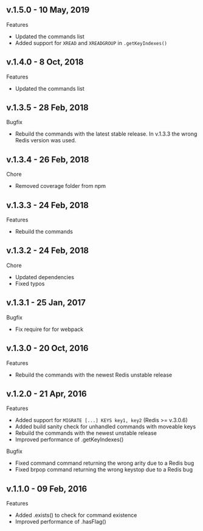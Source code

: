 ## v.1.5.0 - 10 May, 2019

Features

-  Updated the commands list
-  Added support for `XREAD` and `XREADGROUP` in `.getKeyIndexes()`

## v.1.4.0 - 8 Oct, 2018

Features

-  Updated the commands list

## v.1.3.5 - 28 Feb, 2018

Bugfix

-  Rebuild the commands with the latest stable release.
   In v.1.3.3 the wrong Redis version was used.

## v.1.3.4 - 26 Feb, 2018

Chore

-  Removed coverage folder from npm

## v.1.3.3 - 24 Feb, 2018

Features

-  Rebuild the commands

## v.1.3.2 - 24 Feb, 2018

Chore

-  Updated dependencies
-  Fixed typos

## v.1.3.1 - 25 Jan, 2017

Bugfix

-  Fix require for for webpack

## v.1.3.0 - 20 Oct, 2016

Features

-  Rebuild the commands with the newest Redis unstable release

## v.1.2.0 - 21 Apr, 2016

Features

-  Added support for `MIGRATE [...] KEYS key1, key2` (Redis >= v.3.0.6)
-  Added build sanity check for unhandled commands with moveable keys
-  Rebuild the commands with the newest unstable release
-  Improved performance of .getKeyIndexes()

Bugfix

-  Fixed command command returning the wrong arity due to a Redis bug
-  Fixed brpop command returning the wrong keystop due to a Redis bug

## v.1.1.0 - 09 Feb, 2016

Features

-  Added .exists() to check for command existence
-  Improved performance of .hasFlag()
